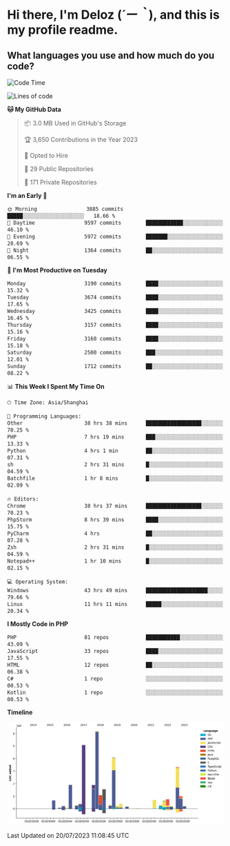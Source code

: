 # **Hi there, I'm Deloz (*´ー｀*), and this is my profile readme.**

## **What languages you use and how much do you code?**

<!--START_SECTION:waka-->
![Code Time](http://img.shields.io/badge/Code%20Time-1%2C952%20hrs%2050%20mins-blue)

![Lines of code](https://img.shields.io/badge/From%20Hello%20World%20I%27ve%20Written-31.4%20million%20lines%20of%20code-blue)

**🐱 My GitHub Data** 

> 📦 3.0 MB Used in GitHub's Storage 
 > 
> 🏆 3,650 Contributions in the Year 2023
 > 
> 💼 Opted to Hire
 > 
> 📜 29 Public Repositories 
 > 
> 🔑 171 Private Repositories 
 > 
**I'm an Early 🐤** 

```text
🌞 Morning                3885 commits        █████░░░░░░░░░░░░░░░░░░░░   18.66 % 
🌆 Daytime                9597 commits        ████████████░░░░░░░░░░░░░   46.10 % 
🌃 Evening                5972 commits        ███████░░░░░░░░░░░░░░░░░░   28.69 % 
🌙 Night                  1364 commits        ██░░░░░░░░░░░░░░░░░░░░░░░   06.55 % 
```
📅 **I'm Most Productive on Tuesday** 

```text
Monday                   3190 commits        ████░░░░░░░░░░░░░░░░░░░░░   15.32 % 
Tuesday                  3674 commits        ████░░░░░░░░░░░░░░░░░░░░░   17.65 % 
Wednesday                3425 commits        ████░░░░░░░░░░░░░░░░░░░░░   16.45 % 
Thursday                 3157 commits        ████░░░░░░░░░░░░░░░░░░░░░   15.16 % 
Friday                   3160 commits        ████░░░░░░░░░░░░░░░░░░░░░   15.18 % 
Saturday                 2500 commits        ███░░░░░░░░░░░░░░░░░░░░░░   12.01 % 
Sunday                   1712 commits        ██░░░░░░░░░░░░░░░░░░░░░░░   08.22 % 
```


📊 **This Week I Spent My Time On** 

```text
🕑︎ Time Zone: Asia/Shanghai

💬 Programming Languages: 
Other                    38 hrs 38 mins      ██████████████████░░░░░░░   70.25 % 
PHP                      7 hrs 19 mins       ███░░░░░░░░░░░░░░░░░░░░░░   13.33 % 
Python                   4 hrs 1 min         ██░░░░░░░░░░░░░░░░░░░░░░░   07.31 % 
sh                       2 hrs 31 mins       █░░░░░░░░░░░░░░░░░░░░░░░░   04.59 % 
Batchfile                1 hr 8 mins         █░░░░░░░░░░░░░░░░░░░░░░░░   02.09 % 

🔥 Editors: 
Chrome                   38 hrs 37 mins      ██████████████████░░░░░░░   70.23 % 
PhpStorm                 8 hrs 39 mins       ████░░░░░░░░░░░░░░░░░░░░░   15.75 % 
PyCharm                  4 hrs               ██░░░░░░░░░░░░░░░░░░░░░░░   07.28 % 
Zsh                      2 hrs 31 mins       █░░░░░░░░░░░░░░░░░░░░░░░░   04.59 % 
Notepad++                1 hr 10 mins        █░░░░░░░░░░░░░░░░░░░░░░░░   02.15 % 

💻 Operating System: 
Windows                  43 hrs 49 mins      ████████████████████░░░░░   79.66 % 
Linux                    11 hrs 11 mins      █████░░░░░░░░░░░░░░░░░░░░   20.34 % 
```

**I Mostly Code in PHP** 

```text
PHP                      81 repos            ███████████░░░░░░░░░░░░░░   43.09 % 
JavaScript               33 repos            ████░░░░░░░░░░░░░░░░░░░░░   17.55 % 
HTML                     12 repos            ██░░░░░░░░░░░░░░░░░░░░░░░   06.38 % 
C#                       1 repo              ░░░░░░░░░░░░░░░░░░░░░░░░░   00.53 % 
Kotlin                   1 repo              ░░░░░░░░░░░░░░░░░░░░░░░░░   00.53 % 
```



**Timeline**

![Lines of Code chart](https://raw.githubusercontent.com/deloz/deloz/main/assets/bar_graph.png)


 Last Updated on 20/07/2023 11:08:45 UTC
<!--END_SECTION:waka-->

